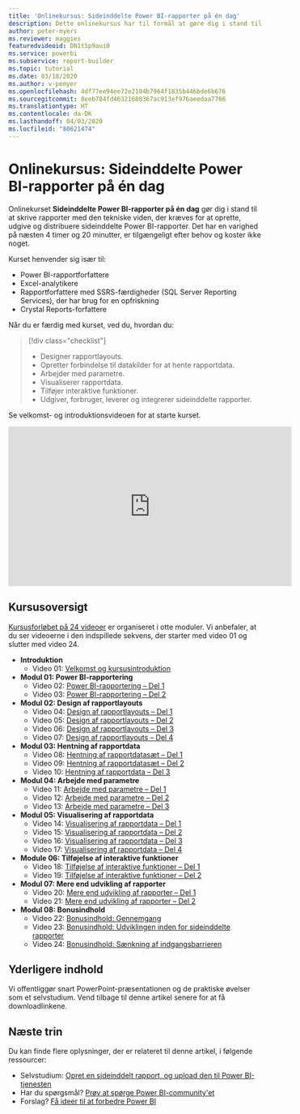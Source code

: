 ```yaml
---
title: 'Onlinekursus: Sideinddelte Power BI-rapporter på én dag'
description: Dette onlinekursus har til formål at gøre dig i stand til at skrive rapporter med den tekniske viden, der kræves for at oprette, udgive og distribuere sideinddelte Power BI-rapporter.
author: peter-myers
ms.reviewer: maggies
featuredvideoid: DN1t5p9aui0
ms.service: powerbi
ms.subservice: report-builder
ms.topic: tutorial
ms.date: 03/18/2020
ms.author: v-pemyer
ms.openlocfilehash: 4df77ee94ee72e2104b7964f1835b446bde6b676
ms.sourcegitcommit: 8eeb784fd46321680367ac913ef976aeedaa7766
ms.translationtype: HT
ms.contentlocale: da-DK
ms.lasthandoff: 04/03/2020
ms.locfileid: "80621474"
---
```

# <a name="online-course-power-bi-paginated-reports-in-a-day"></a>Onlinekursus: Sideinddelte Power BI-rapporter på én dag

Onlinekurset **Sideinddelte Power BI-rapporter på én dag** gør dig i stand til at skrive rapporter med den tekniske viden, der kræves for at oprette, udgive og distribuere sideinddelte Power BI-rapporter. Det har en varighed på næsten 4 timer og 20 minutter, er tilgængeligt efter behov og koster ikke noget.

Kurset henvender sig især til:

- Power BI-rapportforfattere
- Excel-analytikere
- Rapportforfattere med SSRS-færdigheder (SQL Server Reporting Services), der har brug for en opfriskning
- Crystal Reports-forfattere

Når du er færdig med kurset, ved du, hvordan du:

> [!div class="checklist"]
> - Designer rapportlayouts.
> - Opretter forbindelse til datakilder for at hente rapportdata.
> - Arbejder med parametre.
> - Visualiserer rapportdata.
> - Tilføjer interaktive funktioner.
> - Udgiver, forbruger, leverer og integrerer sideinddelte rapporter.

Se velkomst- og introduktionsvideoen for at starte kurset.

<iframe width="560" height="315" src="https://www.youtube.com/embed/DN1t5p9aui0" frameborder="0" allowfullscreen></iframe>

## <a name="course-outline"></a>Kursusoversigt

[Kursusforløbet på 24 videoer](https://www.youtube.com/playlist?list=PL1N57mwBHtN1icIhpjQOaRL8r9G-wytpT) er organiseret i otte moduler. Vi anbefaler, at du ser videoerne i den indspillede sekvens, der starter med video 01 og slutter med video 24.

- **Introduktion**
  - Video 01: [Velkomst og kursusintroduktion](https://www.youtube.com/watch?v=DN1t5p9aui0&list=PL1N57mwBHtN1icIhpjQOaRL8r9G-wytpT)
- **Modul 01: Power BI-rapportering**
  - Video 02: [Power BI-rapportering – Del 1](https://www.youtube.com/watch?v=s6Amctk3Z_g&list=PL1N57mwBHtN1icIhpjQOaRL8r9G-wytpT)
  - Video 03: [Power BI-rapportering – Del 2](https://www.youtube.com/watch?v=jXTiYJKw1Rs&list=PL1N57mwBHtN1icIhpjQOaRL8r9G-wytpT)
- **Modul 02: Design af rapportlayouts**
  - Video 04: [Design af rapportlayouts – Del 1](https://www.youtube.com/watch?v=EjHANN3rGNs&list=PL1N57mwBHtN1icIhpjQOaRL8r9G-wytpT)
  - Video 05: [Design af rapportlayouts – Del 2](https://www.youtube.com/watch?v=2CZIrJU_HZU&list=PL1N57mwBHtN1icIhpjQOaRL8r9G-wytpT)
  - Video 06: [Design af rapportlayouts – Del 3](https://www.youtube.com/watch?v=eaFFzkT6pxE&list=PL1N57mwBHtN1icIhpjQOaRL8r9G-wytpT)
  - Video 07: [Design af rapportlayouts – Del 4](https://www.youtube.com/watch?v=0z576TI27Vg&list=PL1N57mwBHtN1icIhpjQOaRL8r9G-wytpT)
- **Modul 03: Hentning af rapportdata**
  - Video 08: [Hentning af rapportdatasæt – Del 1](https://www.youtube.com/watch?v=SHGTTYXtio0&list=PL1N57mwBHtN1icIhpjQOaRL8r9G-wytpT)
  - Video 09: [Hentning af rapportdatasæt – Del 2](https://www.youtube.com/watch?v=1Dzd9wb7XUY&list=PL1N57mwBHtN1icIhpjQOaRL8r9G-wytpT)
  - Video 10: [Hentning af rapportdata – Del 3](https://www.youtube.com/watch?v=OFXG7sl5L2o&list=PL1N57mwBHtN1icIhpjQOaRL8r9G-wytpT)
- **Modul 04: Arbejde med parametre**
  - Video 11: [Arbejde med parametre – Del 1](https://www.youtube.com/watch?v=o7WaK88kheA&list=PL1N57mwBHtN1icIhpjQOaRL8r9G-wytpT)
  - Video 12: [Arbejde med parametre – Del 2](https://www.youtube.com/watch?v=okj6wO72clQ&list=PL1N57mwBHtN1icIhpjQOaRL8r9G-wytpT)
  - Video 13: [Arbejde med parametre – Del 3](https://www.youtube.com/watch?v=13-6sWIRD74&list=PL1N57mwBHtN1icIhpjQOaRL8r9G-wytpT)
- **Modul 05: Visualisering af rapportdata**
  - Video 14: [Visualisering af rapportdata – Del 1](https://www.youtube.com/watch?v=b4TxBBtOWSw&list=PL1N57mwBHtN1icIhpjQOaRL8r9G-wytpT)
  - Video 15: [Visualisering af rapportdata – Del 2](https://www.youtube.com/watch?v=JhEa_TugXeE&list=PL1N57mwBHtN1icIhpjQOaRL8r9G-wytpT)
  - Video 16: [Visualisering af rapportdata – Del 3](https://www.youtube.com/watch?v=dliLsRvQB-c&list=PL1N57mwBHtN1icIhpjQOaRL8r9G-wytpT)
  - Video 17: [Visualisering af rapportdata – Del 4](https://www.youtube.com/watch?v=5yHxuRRP_eU&list=PL1N57mwBHtN1icIhpjQOaRL8r9G-wytpT)
- **Module 06: Tilføjelse af interaktive funktioner**
  - Video 18: [Tilføjelse af interaktive funktioner – Del 1](https://www.youtube.com/watch?v=LInMHpTEaI0&list=PL1N57mwBHtN1icIhpjQOaRL8r9G-wytpT)
  - Video 19: [Tilføjelse af interaktive funktioner – Del 2](https://www.youtube.com/watch?v=b_pr1xsbRJc&list=PL1N57mwBHtN1icIhpjQOaRL8r9G-wytpT)
- **Modul 07: Mere end udvikling af rapporter**
  - Video 20: [Mere end udvikling af rapporter – Del 1](https://www.youtube.com/watch?v=1CgDVDslwvs&list=PL1N57mwBHtN1icIhpjQOaRL8r9G-wytpT)
  - Video 21: [Mere end udvikling af rapporter – Del 2](https://www.youtube.com/watch?v=KRwtl7h0ynI&list=PL1N57mwBHtN1icIhpjQOaRL8r9G-wytpT)
- **Modul 08: Bonusindhold**
  - Video 22: [Bonusindhold: Gennemgang](https://www.youtube.com/watch?v=w5zlJ8BodxI&list=PL1N57mwBHtN1icIhpjQOaRL8r9G-wytpT)
  - Video 23: [Bonusindhold: Udviklingen inden for sideinddelte rapporter](https://www.youtube.com/watch?v=pevpai65MvY&list=PL1N57mwBHtN1icIhpjQOaRL8r9G-wytpT)
  - Video 24: [Bonusindhold: Sænkning af indgangsbarrieren](https://www.youtube.com/watch?v=vu32LfckCt8&list=PL1N57mwBHtN1icIhpjQOaRL8r9G-wytpT)

## <a name="additional-content"></a>Yderligere indhold

Vi offentliggør snart PowerPoint-præsentationen og de praktiske øvelser som et selvstudium. Vend tilbage til denne artikel senere for at få downloadlinkene.

## <a name="next-steps"></a>Næste trin

Du kan finde flere oplysninger, der er relateret til denne artikel, i følgende ressourcer:

- Selvstudium: [Opret en sideinddelt rapport, og upload den til Power BI-tjenesten](paginated-reports-quickstart-aw.md)
- Har du spørgsmål? [Prøv at spørge Power BI-community'et](https://community.powerbi.com/)
- Forslag? [Få ideer til at forbedre Power BI](https://ideas.powerbi.com/)
